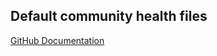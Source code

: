 ## Default community health files

[GitHub Documentation](https://docs.github.com/en/communities/setting-up-your-project-for-healthy-contributions/creating-a-default-community-health-file)
